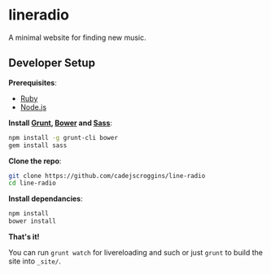 # lineradio

A minimal website for finding new music.

## Developer Setup

**Prerequisites**:

* [Ruby](//www.ruby-lang.org/en/)
* [Node.js](//nodejs.org/en/)

**Install [Grunt](//gruntjs.com/), [Bower](//bower.io/) and [Sass](//sass-lang.com/)**:

```bash
npm install -g grunt-cli bower
gem install sass
```

**Clone the repo**:

```bash
git clone https://github.com/cadejscroggins/line-radio
cd line-radio
```

**Install dependancies**:

```bash
npm install
bower install
```

**That's it!**

You can run `grunt watch` for livereloading and such or just `grunt` to build the site into `_site/`.
